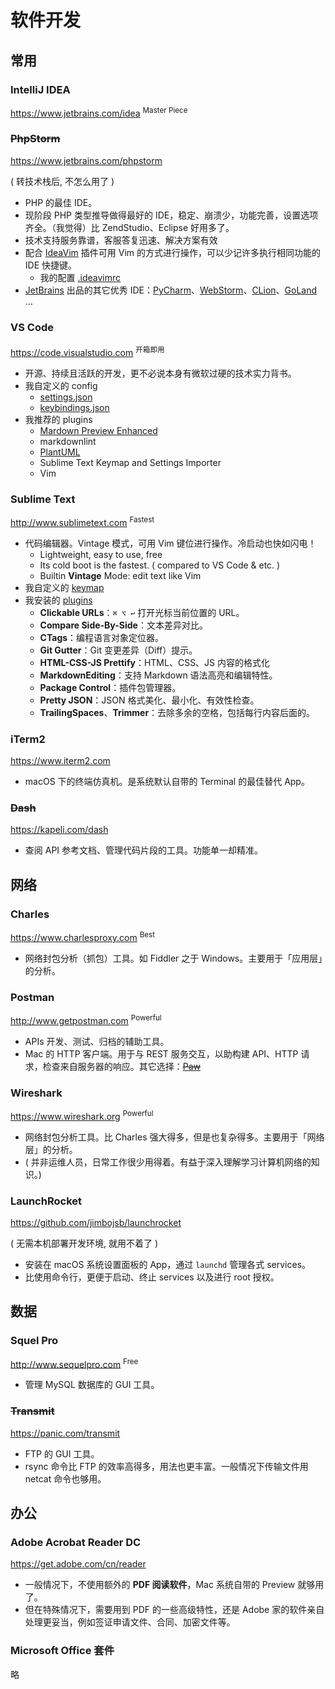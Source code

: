 # 软件开发

## 常用

### IntelliJ IDEA

https://www.jetbrains.com/idea <sup>Master Piece</sup>

### ~~PhpStorm~~

https://www.jetbrains.com/phpstorm

( 转技术栈后, 不怎么用了 )

- PHP 的最佳 IDE。
- 现阶段 PHP 类型推导做得最好的 IDE，稳定、崩溃少，功能完善，设置选项齐全。（我觉得）比 ZendStudio、Eclipse 好用多了。
- 技术支持服务靠谱，客服答复迅速、解决方案有效
- 配合 [IdeaVim](https://plugins.jetbrains.com/plugin/164?pr=idea) 插件可用 Vim 的方式进行操作，可以少记许多执行相同功能的 IDE 快捷键。
    - 我的配置 [.ideavimrc](https://github.com/IceHe/mac-conf/blob/master/.ideavimrc)
- [JetBrains](https://www.jetbrains.com/products.html) 出品的其它优秀 IDE：[PyCharm](https://www.jetbrains.com/pycharm/)、[WebStorm](https://www.jetbrains.com/webstorm/)、[CLion](https://www.jetbrains.com/clion/)、[GoLand](https://www.jetbrains.com/go/) …

### VS Code

https://code.visualstudio.com <sup>开箱即用</sup>

- 开源、持续且活跃的开发，更不必说本身有微软过硬的技术实力背书。
- 我自定义的 config
    - [settings.json](https://github.com/IceHe/mac-conf/blob/master/.config/vscode/settings.json)
    - [keybindings.json](https://github.com/IceHe/mac-conf/blob/master/.config/vscode/keybindings.json)
- 我推荐的 plugins
    - [Mardown Preview Enhanced](https://shd101wyy.github.io/markdown-preview-enhanced/#/zh-cn/)
    - markdownlint
    - [PlantUML](http://plantuml.com/)
    - Sublime Text Keymap and Settings Importer
    - Vim

### Sublime Text

http://www.sublimetext.com <sup>Fastest</sup>

- 代码编辑器。Vintage 模式，可用 Vim 键位进行操作。冷启动也快如闪电！
    - Lightweight, easy to use, free
    - Its cold boot is the fastest. ( compared to VS Code & etc. )
    - Builtin **Vintage** Mode: edit text like Vim
- 我自定义的 [keymap](https://github.com/IceHe/mac-conf/blob/master/.config/sublime/)
- 我安装的 [plugins](https://github.com/IceHe/mac-conf/blob/master/.config/sublime/Package%20Control.sublime-settings)
    - **Clickable URLs**：`⌘ ⌥ ↩` 打开光标当前位置的 URL。
    - **Compare Side-By-Side**：文本差异对比。
    - **CTags**：编程语言对象定位器。
    - **Git Gutter**：Git 变更差异（Diff）提示。
    - **HTML-CSS-JS Prettify**：HTML、CSS、JS 内容的格式化
    - **MarkdownEditing**：支持 Markdown 语法高亮和编辑特性。
    - **Package Control**：插件包管理器。
    - **Pretty JSON**：JSON 格式美化、最小化、有效性检查。
    - **TrailingSpaces**、**Trimmer**：去除多余的空格，包括每行内容后面的。

### iTerm2

https://www.iterm2.com

- macOS 下的终端仿真机。是系统默认自带的 Terminal 的最佳替代 App。

### ~~Dash~~

https://kapeli.com/dash

- 查阅 API 参考文档、管理代码片段的工具。功能单一却精准。

## 网络

### Charles

https://www.charlesproxy.com <sup>Best</sup>

- 网络封包分析（抓包）工具。如 Fiddler 之于 Windows。主要用于「应用层」的分析。

### Postman

http://www.getpostman.com <sup>Powerful</sup>

- APIs 开发、测试、归档的辅助工具。
- Mac 的 HTTP 客户端。用于与 REST 服务交互，以助构建 API、HTTP 请求，检查来自服务器的响应。其它选择：[~~Paw~~](https://paw.cloud/)

### Wireshark

https://www.wireshark.org <sup>Powerful</sup>

- 网络封包分析工具。比 Charles 强大得多，但是也复杂得多。主要用于「网络层」的分析。
- ( 并非运维人员，日常工作很少用得着。有益于深入理解学习计算机网络的知识。)

### LaunchRocket

https://github.com/jimbojsb/launchrocket

( 无需本机部署开发环境, 就用不着了 )

- 安装在 macOS 系统设置面板的 App，通过 `launchd` 管理各式 services。
- 比使用命令行，更便于启动、终止 services 以及进行 root 授权。

## 数据

### Squel Pro

http://www.sequelpro.com <sup>Free</sup>

- 管理 MySQL 数据库的 GUI 工具。

### ~~Transmit~~

https://panic.com/transmit

- FTP 的 GUI 工具。
- rsync 命令比 FTP 的效率高得多，用法也更丰富。一般情况下传输文件用 netcat 命令也够用。

## 办公

### Adobe Acrobat Reader DC

https://get.adobe.com/cn/reader

- 一般情况下，不使用额外的 **PDF 阅读软件**，Mac 系统自带的 Preview 就够用了。
- 但在特殊情况下，需要用到 PDF 的一些高级特性，还是 Adobe 家的软件亲自处理更妥当，例如签证申请文件、合同、加密文件等。

### Microsoft Office 套件

略

<!--

### ~~Parallel Desktop~~

http://www.parallels.com/landingpage/pd/general/?src=r&pd11 <sup>Best</sup>

- 虚拟机软件。
- 最适合用于安装 Windows。它将 Windows、Ubuntu 跟 macOS（几乎）无缝对接，使用流畅自然。（我现在完全脱离了 Windows 平台独占的软件，包括游戏，所以几乎用不着它。还有它的软件升级定价策略很不地道，跟重新买差别不大…）
- 其它选择：[~~Virtual Box~~](https://www.virtualbox.org/)（适合装 Linux），[~~VMWare Fusion~~](http://www.vmware.com/products/fusion.html)（没用过）

-->
